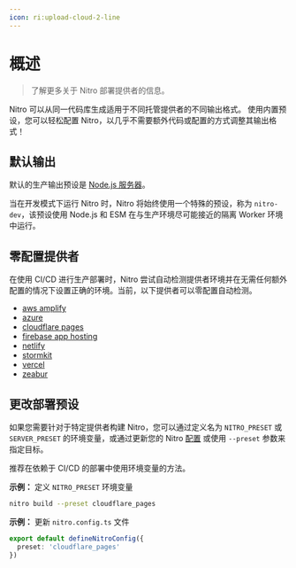 ```yaml
---
icon: ri:upload-cloud-2-line
---
```


# 概述

> 了解更多关于 Nitro 部署提供者的信息。

Nitro 可以从同一代码库生成适用于不同托管提供者的不同输出格式。
使用内置预设，您可以轻松配置 Nitro，以几乎不需要额外代码或配置的方式调整其输出格式！

## 默认输出

默认的生产输出预设是 [Node.js 服务器](/deploy/node)。

当在开发模式下运行 Nitro 时，Nitro 将始终使用一个特殊的预设，称为 `nitro-dev`，该预设使用 Node.js 和 ESM 在与生产环境尽可能接近的隔离 Worker 环境中运行。

## 零配置提供者

在使用 CI/CD 进行生产部署时，Nitro 尝试自动检测提供者环境并在无需任何额外配置的情况下设置正确的环境。当前，以下提供者可以零配置自动检测。

- [aws amplify](/deploy/providers/aws-amplify)
- [azure](/deploy/providers/azure)
- [cloudflare pages](/deploy/providers/cloudflare#cloudflare-pages)
- [firebase app hosting](/deploy/providers/firebase#firebase-app-hosting-beta)
- [netlify](/deploy/providers/netlify)
- [stormkit](/deploy/providers/stormkit)
- [vercel](/deploy/providers/vercel)
- [zeabur](/deploy/providers/zeabur)

## 更改部署预设

如果您需要针对于特定提供者构建 Nitro，您可以通过定义名为 `NITRO_PRESET` 或 `SERVER_PRESET` 的环境变量，或通过更新您的 Nitro [配置](/guide/configuration) 或使用 `--preset` 参数来指定目标。

推荐在依赖于 CI/CD 的部署中使用环境变量的方法。

**示例：** 定义 `NITRO_PRESET` 环境变量
```bash
nitro build --preset cloudflare_pages
```

**示例：** 更新 `nitro.config.ts` 文件

```ts
export default defineNitroConfig({
  preset: 'cloudflare_pages'
})
```
